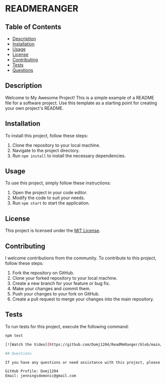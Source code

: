 # READMERANGER

## Table of Contents

- [Description](#description)
- [Installation](#installation)
- [Usage](#usage)
- [License](#license)
- [Contributing](#contributing)
- [Tests](#tests)
- [Questions](#questions)

## Description

Welcome to My Awesome Project! This is a simple example of a README file for a software project. Use this template as a starting point for creating your own project's README.

## Installation

To install this project, follow these steps:

1. Clone the repository to your local machine.
2. Navigate to the project directory.
3. Run `npm install` to install the necessary dependencies.

## Usage

To use this project, simply follow these instructions:

1. Open the project in your code editor.
2. Modify the code to suit your needs.
3. Run `npm start` to start the application.

## License

This project is licensed under the [MIT License](https://opensource.org/licenses/MIT).

## Contributing

I welcome contributions from the community. To contribute to this project, follow these steps:

1. Fork the repository on GitHub.
2. Clone your forked repository to your local machine.
3. Create a new branch for your feature or bug fix.
4. Make your changes and commit them.
5. Push your changes to your fork on GitHub.
6. Create a pull request to merge your changes into the main repository.

## Tests

To run tests for this project, execute the following command:

```bash
npm test

[![Watch the Video](https://github.com/Domj1204/ReadMeRanger/blob/main/assets/your_thumbnail_image.jpg)](URL_of_the_video_or_page)

## Questions

If you have any questions or need assistance with this project, please feel free to reach out:

GitHub Profile: Domj1204
Email: jenningsdomonic@gmail.com
